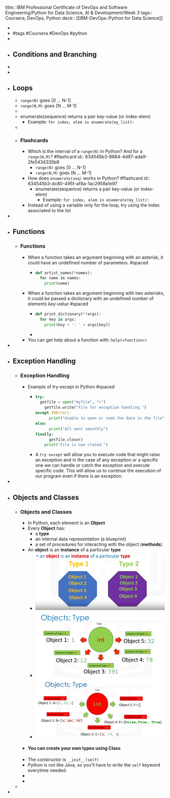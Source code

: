 title:: IBM Professional Certificate of DevOps and Software Engineering/Python for Data Science, AI & Development/Week 3
tags:: Coursera, DevOps, Python
deck:: [[IBM-DevOps::Python for Data Science]]

-
- #tags #Coursera #DevOps #python
-
- ## Conditions and Branching
-
-
- ## Loops
	- `range(N)` goes [0 ... N-1]
	- `range(N,M)` goes [N ... M-1]
	-
	- enumerate(sequence) returns a pair key-value (or index-elem)
		- Example: `for index, elem in enumerate(my_list):`
	-
	- ### Flashcards
		- Which is the interval of a `range(N)` in Python? And for a `range(N,M)`? #flashcard
		  id:: 634545b3-8684-4d97-ada9-2fe5434335b9
			- `range(N)` goes [0 ... N-1]
			- `range(N,M)` goes [N ... M-1]
		- How does `enumerate(seq)` works in Python? #flashcard
		  id:: 634545b3-dc80-495f-af8a-1ac2958a1e97
			- enumerate(sequence) returns a pair key-value (or index-elem)
				- Example: `for index, elem in enumerate(my_list):`
		- Instead of using a variable only for the loop, try using the index associated to the list
-
- ## Functions
	- ### Functions
		- When a function takes an argument beginning with an asterisk, it could have an undefined number of parameters. #spaced
			- ```python
			  def artist_names(*names):
			    for name in names:
			      print(name)
			  
			  ```
		- When a function takes an argument beginning with two asterisks, it could be passed a dictionary with an undefined number of elements *key-value* #spaced
			- ```python
			  def print_dictionary(**args):
			    for key in args:
			      print(key + ': ' + args[key])
			  
			  ```
			-
		- You can get help about a function with: `help(<function>)`
-
- ## Exception Handling
	- ### Exception Handling
		- Example of try-except in Python #spaced
			- ```python
			  try:
			  	getfile = open("myfile", "r")
			      getfile.write("File for exception handling.")
			  except IOError:
			    	print("Unable to open or read the data in the file")
			  else:
			    	print("All went smoothly")
			  finally:
			    	getfile.close()
			      print("File is now closed.")
			  ```
			- A  `try except`  will allow you to execute code that might raise an exception and in the case of any exception or a specific one we can handle or catch the exception and execute specific code. This will allow us to continue the execution of our program even if there is an exception.
-
- ## Objects and Classes
	- ### Objects and Classes
		- In Python, each element is an **Object**
		- Every **Object** has:
			- a **type**
			- an internal data representation (a blueprint)
			- a set of procedures for interacting with the object (**methods**)
		- An **object** is an **instance** of a particular **type**
			- ![image.png](../assets/image_1665312762824_0.png)
			- ![image.png](../assets/image_1665312852315_0.png)
			- ![image.png](../assets/image_1665312903422_0.png)
		- #### You can create your **own** types using **Class**
		- The constructor is `__init__(self)`
		- Python is not like Java, so you'll have to write the `self` keyword everytime needed.
		-
		-
	-
-